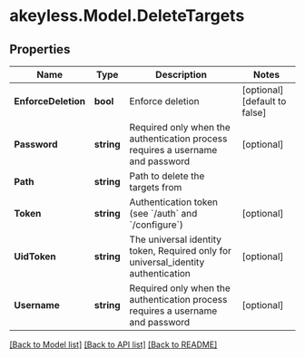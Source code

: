 # akeyless.Model.DeleteTargets
## Properties

Name | Type | Description | Notes
------------ | ------------- | ------------- | -------------
**EnforceDeletion** | **bool** | Enforce deletion | [optional] [default to false]
**Password** | **string** | Required only when the authentication process requires a username and password | [optional] 
**Path** | **string** | Path to delete the targets from | 
**Token** | **string** | Authentication token (see &#x60;/auth&#x60; and &#x60;/configure&#x60;) | [optional] 
**UidToken** | **string** | The universal identity token, Required only for universal_identity authentication | [optional] 
**Username** | **string** | Required only when the authentication process requires a username and password | [optional] 

[[Back to Model list]](../README.md#documentation-for-models) [[Back to API list]](../README.md#documentation-for-api-endpoints) [[Back to README]](../README.md)

